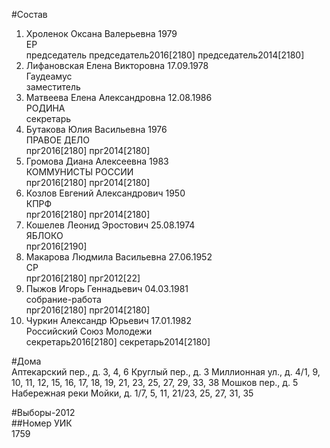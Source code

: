 #Состав  
1. Хроленок Оксана Валерьевна 1979  
    ЕР  
    председатель председатель2016[2180] председатель2014[2180]  
2. Лифановская Елена Викторовна 17.09.1978  
    Гаудеамус  
    заместитель  
3. Матвеева Елена Александровна 12.08.1986  
    РОДИНА  
    секретарь  
4. Бутакова Юлия Васильевна 1976  
    ПРАВОЕ ДЕЛО  
    прг2016[2180] прг2014[2180]  
5. Громова Диана Алексеевна 1983  
    КОММУНИСТЫ РОССИИ  
    прг2016[2180] прг2014[2180]  
6. Козлов Евгений Александрович 1950  
    КПРФ  
    прг2016[2180] прг2014[2180]  
7. Кошелев Леонид Эростович 25.08.1974  
    ЯБЛОКО  
    прг2016[2190]  
8. Макарова Людмила Васильевна 27.06.1952  
    СР  
    прг2016[2180] прг2012[22]  
9. Пыжов Игорь Геннадьевич 04.03.1981  
    собрание-работа  
    прг2016[2180] прг2014[2180]  
10. Чуркин Александр Юрьевич 17.01.1982  
    Российский Союз Молодежи  
    секретарь2016[2180] секретарь2014[2180]  
  
#Дома  
Аптекарский пер., д. 3, 4, 6 Круглый пер., д. 3 Миллионная ул., д. 4/1, 9, 10, 11, 12, 15, 16, 17, 18, 19, 21, 23, 25, 27, 29, 33, 38 Мошков пер., д. 5 Набережная реки Мойки, д. 1/7, 5, 11, 21/23, 25, 27, 31, 35  
  
#Выборы-2012  
##Номер УИК  
1759  
